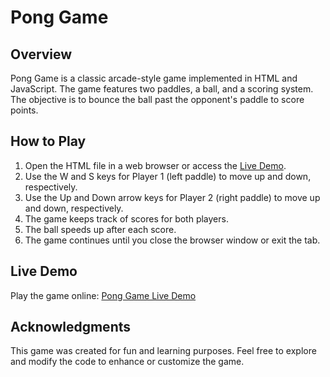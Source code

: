 # Pong Game

## Overview
Pong Game is a classic arcade-style game implemented in HTML and JavaScript. The game features two paddles, a ball, and a scoring system. The objective is to bounce the ball past the opponent's paddle to score points.

## How to Play
1. Open the HTML file in a web browser or access the [Live Demo](https://acidacesen.github.io/Pong-game-html/).
2. Use the W and S keys for Player 1 (left paddle) to move up and down, respectively.
3. Use the Up and Down arrow keys for Player 2 (right paddle) to move up and down, respectively.
4. The game keeps track of scores for both players.
5. The ball speeds up after each score.
6. The game continues until you close the browser window or exit the tab.

## Live Demo
Play the game online: [Pong Game Live Demo](https://acidacesen.github.io/Pong-game-html/)

## Acknowledgments
This game was created for fun and learning purposes. Feel free to explore and modify the code to enhance or customize the game.
